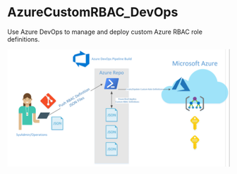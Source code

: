# AzureCustomRBAC_DevOps
Use Azure DevOps to manage and deploy custom Azure RBAC role definitions.


![alt text](https://raw.githubusercontent.com/kylgrn/AzureCustomRBAC_DevOps/master/AzureRBACDevOps.png)


